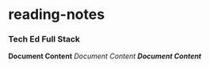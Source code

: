 # reading-notes
### Tech Ed Full Stack

**Document Content**
*Document Content*
_**Document Content**_
